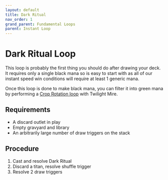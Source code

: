 ```yaml
---
layout: default
title: Dark Ritual
nav_order: 1
grand_parent: Fundamental Loops
parent: Instant Loop
---
```


# Dark Ritual Loop

This loop is probably the first thing you should do after drawing your deck. It requires only a single black mana so is easy to start with as all of our instant speed win conditions will require at least 1 generic mana.

Once this loop is done to make black mana, you can filter it into green mana by performing a [Crop Rotation loop](../../basic-loops/crop-rotation.md) with Twilight Mire.

## Requirements 

* A discard outlet in play
* Empty gravyard and library
* An arbitrarily large number of draw triggers on the stack

## Procedure

1. Cast and resolve Dark Ritual
1. Discard a titan, resolve shuffle trigger
1. Resolve 2 draw triggers

